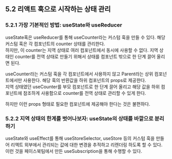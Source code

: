 ## 5.2 리액트 훅으로 시작하는 상태 관리

### 5.2.1 가장 기본적인 방법: useState와 useReducer

useState혹은 useReducer를 통해 useCounter라는 커스텀 훅을 만들 수 있다. 해당 커스텀 훅은 각 컴포넌트의 counter 상태를 관리한다.  
하지만, 이 counter는 지역 상태로 여러 컴포넌트에서 동시에 사용할 수 없다. 지역 상태인 counter를 전역 상태로 만들기 위해서 상태를 컴포넌트 밖으로 한 단계 끌어 올리면 된다.

useCounter라는 커스텀 훅을 각 컴포넌트에서 사용하지 않고 Parent라는 상위 컴포넌트에서만 사용한다. 해당 훅의 반환값을 하위 컴포넌트의 props로 제공한다.  
지역 상태였던 useCounter를 부모 컴포넌트로 한 단계 끌어 올리고 해당 값을 하위 컴포넌트에 참조하게 사용함으로 counter를 전역 상태로 관리할 수 있게 한다.

하지만 이런 props 형태로 필요한 컴포넌트에 제공해야 한다는 것은 불편하다.

### 5.2.2 지역 상태의 한계를 벗어나보자: useState의 상태를 바깥으로 분리하기

useState와 useEffect를 통해 useStoreSelector, useStore 등의 커스텀 훅을 만들어 리액트 외부에서 관리되는 값에 대한 변경을 추적하고 리렌더링 하도록 할 수 있다.
이런 것을 페이스북팀에서 만든 useSubscription을 통해 수행할 수 있다.
